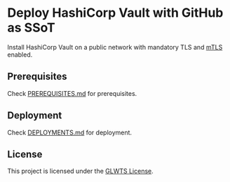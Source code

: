 # Deploy HashiCorp Vault with GitHub as SSoT

Install HashiCorp Vault on a public network with mandatory TLS and [mTLS](https://www.cloudflare.com/learning/access-management/what-is-mutual-tls/) enabled.

## Prerequisites

Check [PREREQUISITES.md](PREREQUISITES.md) for prerequisites.

## Deployment

Check [DEPLOYMENTS.md](DEPLOYMENTS.md) for deployment.

## License

This project is licensed under the [GLWTS License](LICENSE).

